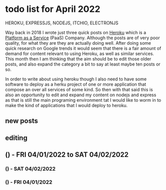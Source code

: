 # todo list for April 2022

HEROKU, EXPRESSJS, NODEJS, ITCHIO, ELECTRONJS

Way back in 2018 I wrote just three quick posts on [Heroku](https://en.wikipedia.org/wiki/Heroku) which is a [Platform as a Service](https://en.wikipedia.org/wiki/Platform_as_a_service) \(PaaS\) Company. Although the posts are of very poor quality, for what they are they are actually doing well. After doing some quick research on Google trends it would seem that there is a fair amount of demand for content relevant to using Heroku, as well as similar services. This month then I am thinking that the aim should be to edit those older posts, and also expand the category a bit to say at least maybe ten posts or so.

In order to write about using heroku though I also need to have some software to deploy as a herku project of one or more application that compose an over all services of some kind. So then with that said this is also an opportunity to edit and expand my content on nodejs and express as that is still the main programing environment tat I would like to worm in to make the kind of applications that I would deploy to heroku.

## new posts

## editing 


<!-- ////////// //////////
    WEEK 1
/////////////// ///////-->
## () - FRI 04/01/2022 to  SAT 04/02/2022

### () - SAT 04/02/2022

### () - FRI 04/01/2022